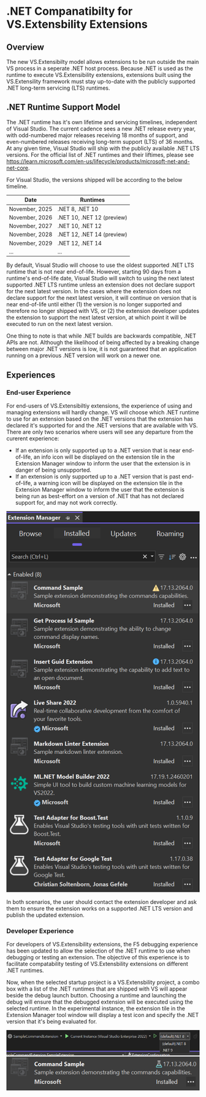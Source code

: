 # .NET Companatibilty for VS.Extensbility Extensions

## Overview

The new VS.Extensibilty model allows extensions to be run outside the main VS process in a seperate .NET host process. Because .NET is used as the runtime to execute VS.Extensibility extensions, extensions built using the VS.Extensility framework must stay up-to-date with the publicly supported .NET long-term servicing (LTS) runtimes.

## .NET Runtime Support Model

The .NET runtime has it's own lifetime and servicing timelines, independent of Visual Studio. The current cadence sees a new .NET release every year, with odd-numbered major releases receiving 18 months of support, and even-numbered releases receiving long-term support (LTS) of 36 months. At any given time, Visual Studio will ship with the publicly available .NET LTS versions. For the official list of .NET runtimes and their liftimes, please see https://learn.microsoft.com/en-us/lifecycle/products/microsoft-net-and-net-core.

For Visual Studio, the versions shipped will be according to the below timeline.

| Date | Runtimes |
|--|--|
| November, 2025 | .NET 8, .NET 10 |
| November, 2026 | .NET 10, .NET 12 (preview) |
| November, 2027 | .NET 10, .NET 12 |
| November, 2028 | .NET 12, .NET 14 (preview) |
| November, 2029 | .NET 12, .NET 14 |
| ... | ... |

By default, Visual Studio will choose to use the oldest supported .NET LTS runtime that is not near end-of-life. However, starting 90 days from a runtime's end-of-life date, Visual Studio will switch to using the next latest supported .NET LTS runtime unless an extension does not declare support for the next latest version. In the cases where the extension does not declare support for the next latest version, it will continue on version that is near end-of-life until either (1) the version is no longer supported and therefore no longer shipped with VS, or (2) the extension developer updates the extension to support the next latest version, at which point it will be executed to run on the next latest version.

One thing to note is that while .NET builds are backwards compatible, .NET APIs are not. Although the likelihood of being affected by a breaking change between major .NET versions is low, it is not guaranteed that an application running on a previous .NET version will work on a newer one.

## Experiences

### End-user Experience

For end-users of VS.Extensibiltiy extensions, the experience of using and managing extensions will hardly change. VS will choose which .NET runtime to use for an extension based on the .NET versions that the extension has declared it's supported for and the .NET versions that are available with VS. There are only two scenarios where users will see any departure from the curerent experience:

* If an extension is only supported up to a .NET version that is near end-of-life, an info icon will be displayed on the extension tile in the Extension Manager window to inform the user that the extension is in danger of being unsupported.
* If an extension is only supported up to a .NET version that is past end-of-life, a warning icon will be displayed on the extension tile in the Extension Manager window to inform the user that the extension is being run as best-effort on a version of .NET that has not declared support for, and may not work correctly.

![image info](./.media/installed-extensions-extensionManager.png)

In both scenarios, the user should contact the extension developer and ask them to ensure the extension works on a supported .NET LTS version and publish the updated extension.

### Developer Experience

For developers of VS.Extensibility extensions, the F5 debugging experience has been updated to allow the selection of the .NET runtime to use when debugging or testing an extension. The objective of this experience is to facilitate compatability testing of VS.Extensbility extensions on different .NET runtimes.

Now, when the selected startup project is a VS.Extensbility project, a combo box with a list of the .NET runtimes that are shipped with VS will appear beside the debug launch button. Choosing a runtime and launching the debug will ensure that the debugged extension will be executed using the selected runtime. In the experimental instance, the extension tile in the Extension Manager tool window will display a test icon and specify the .NET version that it's being evaluated for.

![image info](./.media/set-f5-net-target-toolbarOnly.png)
![image info](./.media/f5-extensionManager-tile.png)